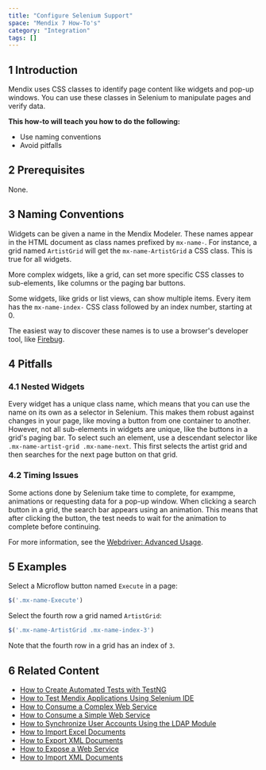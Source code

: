 ```yaml
---
title: "Configure Selenium Support"
space: "Mendix 7 How-To's"
category: "Integration"
tags: []
---
```


## 1 Introduction

Mendix uses CSS classes to identify page content like widgets and pop-up windows. You can use these classes in Selenium to manipulate pages and verify data.

**This how-to will teach you how to do the following:**

* Use naming conventions
* Avoid pitfalls

## 2 Prerequisites

None.

## 3 Naming Conventions

Widgets can be given a name in the Mendix Modeler. These names appear in the HTML document as class names prefixed by `mx-name-`. For instance, a grid named `ArtistGrid` will get the `mx-name-ArtistGrid` a CSS class. This is true for all widgets.

More complex widgets, like a grid, can set more specific CSS classes to sub-elements, like columns or the paging bar buttons.

Some widgets, like grids or list views, can show multiple items. Every item has the `mx-name-index-` CSS class followed by an index number, starting at 0.

The easiest way to discover these names is to use a browser's developer tool, like [Firebug](https://addons.mozilla.org/nl/firefox/addon/firebug/).

## 4 Pitfalls

### 4.1 Nested Widgets

Every widget has a unique class name, which means that you can use the name on its own as a selector in Selenium. This makes them robust against changes in your page, like moving a button from one container to another. However, not all sub-elements in widgets are unique, like the buttons in a grid's paging bar. To select such an element, use a descendant selector like `.mx-name-artist-grid .mx-name-next`. This first selects the artist grid and then searches for the next page button on that grid.

### 4.2 Timing Issues

Some actions done by Selenium take time to complete, for exampme, animations or requesting data for a pop-up window. When clicking a search button in a grid, the search bar appears using an animation. This means that after clicking the button, the test needs to wait for the animation to complete before continuing.

For more information, see the [Webdriver: Advanced Usage](http://docs.seleniumhq.org/docs/04_webdriver_advanced.jsp).

## 5 Examples

Select a Microflow button named `Execute` in a page:

```javascript
$('.mx-name-Execute')

```

Select the fourth row a grid named `ArtistGrid`:

```javascript
$('.mx-name-ArtistGrid .mx-name-index-3')

```

Note that the fourth row in a grid has an index of `3`.

## 6 Related Content

* [How to Create Automated Tests with TestNG](create-automated-tests-with-testng)
* [How to Test Mendix Applications Using Selenium IDE](testing-mendix-applications-using-selenium-ide)
* [How to Consume a Complex Web Service](consume-a-complex-web-service)
* [How to Consume a Simple Web Service](consume-a-simple-web-service)
* [How to Synchronize User Accounts Using the LDAP Module](synchronizing-user-accounts-using-the-ldap-module)
* [How to Import Excel Documents](importing-excel-documents)
* [How to Export XML Documents](export-xml-documents)
* [How to Expose a Web Service](expose-a-web-service)
* [How to Import XML Documents](importing-xml-documents)
